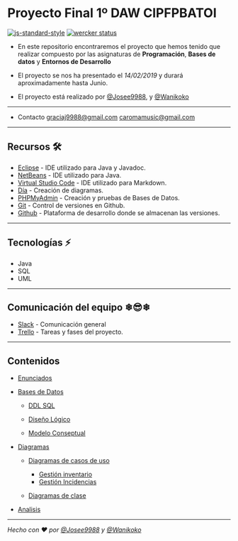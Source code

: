 # **Proyecto Final 1º DAW CIPFPBATOI**

[![js-standard-style](https://img.shields.io/badge/code%20style-standard-brightgreen.svg?style=flat)](https://github.com/feross/standard)
[![wercker status](https://app.wercker.com/status/9e0bc54c43f48d220aec684fffb2b110/s/master "wercker status")](https://app.wercker.com/project/byKey/9e0bc54c43f48d220ac684fffb2b110)

- En este repositorio encontraremos el proyecto que hemos tenido que realizar compuesto por las asignaturas de **Programación**, **Bases de datos** y **Entornos de Desarrollo**

- El proyecto se nos ha presentado el *14/02/2019* y durará aproximadamente hasta Junio.

- El proyecto está realizado por [@Josee9988](https://github.com/Josee9988), y [@Wanikoko](https://github.com/Wanikoko)

---

- Contacto <graciaj9988@gmail.com> <caromamusic@gmail.com>

---

## Recursos  🛠️

- [Eclipse](https://www.eclipse.org/) - IDE utilizado para Java y Javadoc.
- [NetBeans](https://netbeans.org/) - IDE utilizado para Java.
- [Virtual Studio Code](https://code.visualstudio.com/) - IDE utilizado para Markdown.
- [Día](https://dia-installer.de/index.html.es) - Creación de diagramas.
- [PHPMyAdmin](https://www.phpmyadmin.net/) - Creación y pruebas de Bases de Datos.
- [Git](https://git-scm.com/downloads) - Control de versiones en Github.
- [Github](https://github.com) - Plataforma de desarrollo donde se almacenan las versiones.

---

## Tecnologías  ⚡

- Java
- SQL
- UML

---

## Comunicación del equipo ❄😎❄

- [Slack](https://proyectocj.slack.com) - Comunicación general
- [Trello](https://trello.com/b/9YDrUbGJ/proyecto) - Tareas y fases del proyecto.

---

## **Contenidos**

- [Enunciados](Enunciado.pdf)

- [Bases de Datos](/Bases%20de%20datos/)

  - [DDL SQL](/Bases%20de%20datos/DDL)

  - [Diseño Lógico](/Bases%20de%20datos/Diseño%20lógico)

  - [Modelo Conseptual](/Bases%20de%20datos/Modelo%20conceptual)

- [Diagramas](/Bases%20de%20datos/DDL)

  - [Diagramas de casos de uso](/Diagramas/Diagrama%20de%20casos%20de%20uso)

    - [Gestión inventario](/Diagramas/Diagrama%20de%20casos%20de%20uso/Gestión%20Inventario)
    - [Gestión Incidencias](/Diagramas/Diagrama%20de%20casos%20de%20uso/Gestión%20Incidencias)

  - [Diagramas de clase](/Diagramas/Diagrama%20de%20clases)

- [Analisis](/Analisis)

---

*Hecho con ❤️ por [@Josee9988](https://github.com/Josee9988) y [@Wanikoko](https://github.com/Wanikoko)*
